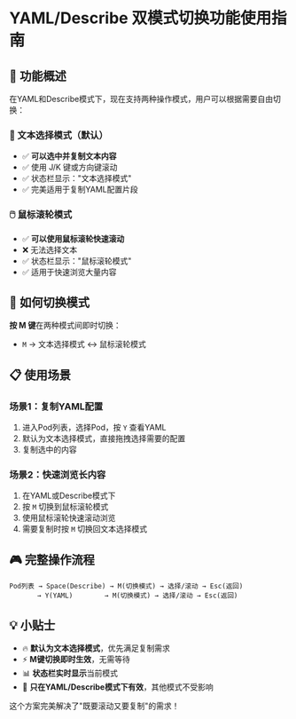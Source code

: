 # YAML/Describe 双模式切换功能使用指南

## 🎯 功能概述

在YAML和Describe模式下，现在支持两种操作模式，用户可以根据需要自由切换：

### 📝 文本选择模式（默认）
- ✅ **可以选中并复制文本内容**
- ✅ 使用 J/K 键或方向键滚动
- ✅ 状态栏显示："文本选择模式"
- ✅ 完美适用于复制YAML配置片段

### 🖱️ 鼠标滚轮模式  
- ✅ **可以使用鼠标滚轮快速滚动**
- ❌ 无法选择文本
- ✅ 状态栏显示："鼠标滚轮模式"
- ✅ 适用于快速浏览大量内容

## 🔄 如何切换模式

**按 M 键**在两种模式间即时切换：
- `M` → 文本选择模式 ↔ 鼠标滚轮模式

## 📋 使用场景

### 场景1：复制YAML配置
1. 进入Pod列表，选择Pod，按 `Y` 查看YAML
2. 默认为文本选择模式，直接拖拽选择需要的配置
3. 复制选中的内容

### 场景2：快速浏览长内容
1. 在YAML或Describe模式下
2. 按 `M` 切换到鼠标滚轮模式
3. 使用鼠标滚轮快速滚动浏览
4. 需要复制时按 `M` 切换回文本选择模式

## 🎮 完整操作流程

```
Pod列表 → Space(Describe) → M(切换模式) → 选择/滚动 → Esc(返回)
       → Y(YAML)        → M(切换模式) → 选择/滚动 → Esc(返回)
```

## 💡 小贴士

- 🔥 **默认为文本选择模式**，优先满足复制需求
- ⚡ **M键切换即时生效**，无需等待
- 📊 **状态栏实时显示**当前模式
- 🎯 **只在YAML/Describe模式下有效**，其他模式不受影响

这个方案完美解决了"既要滚动又要复制"的需求！